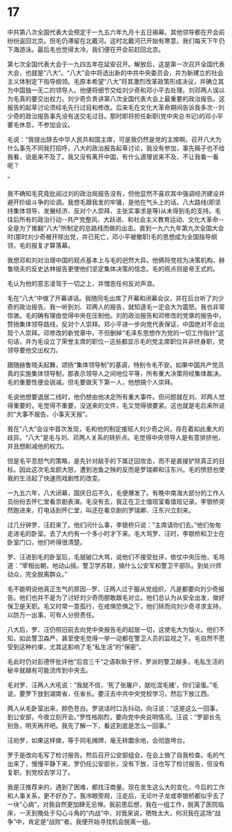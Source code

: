 # 17

中共第八次全国代表大会预定于一九五六年九月十五日揭幕。其他领导都在开会前纷纷返回北京。但毛仍滞留在北戴河。这时北戴河已开始有寒意。我们每天下午仍下海游泳。最后毛也觉得太冷，我们便在开会前赶回北京。

第七次全国代表大会于一九四五年在延安召开。解放后，这是第一次召开全国代表大会，也就是“八大”。“八大”会中将选出新的中共中央委员会，并为新建立的社会主义体制定下指导纲领。毛原本希望“八大”将其激烈改革政策形成决议，并确立其为中国独一无二的领导人。他便将细节交给刘少奇和邓小平去处理。刘邓两人误以为毛真的要交出权力。刘少奇负责讲第八次全国代表大会上最重要的政治报告。这报告的起草讨论须经毛先行过目和修改。后来毛在文化大革命期间告诉我多次--刘少奇的政治报告事先没有送交毛过目。那时即将担任新职(党中央总书记)的邓小平要毛休息，不参加会议。

毛说：“我提出辞去中华人民共和国主席，可是我仍然是党的主席啊。召开八大为什么事先不同我打招呼，八大的政治报告起草讨论，我没有参加，事先稿子也不给我看，说是来不及了。我又没有离开中国，有什么道理说来不及，不让我看一看呢？

”

我不确知毛究竟批阅过刘的政治局报告没有，但他显然不喜欢其中强调经济建设并避开阶级斗争的论调。我想毛跟我发的牢骚，是他在气头上的话。八大路线(即坚持集体领导、发展经济、反对个人崇拜、主张实事求是等)从未得到毛的支持。毛往后所有的政治行动--共产党整风、大跃进、和社会主义教育运动、文化大革命--全是为了推翻“八大”所制定的总路线而做的出击。直到一九六九年第九次全国大会时(那时刘少奇被开除出党，并已死亡，邓小平被撤职)毛的思想成为全国指导纲领，毛的报复才算落幕。

我想邓和刘对治理中国的观点基本上与毛的迥然大异。他俩将党视为决策机构，赫鲁晓夫的反史达林报告更使他们坚定集体决策的信念。毛的观点则是帝王式的。

毛认为他的意志凌驾于一切之上，并憎恶任何反对声浪。

毛在“八大”中做了开幕讲话。我随同毛出席了开幕和闭幕会议，并在后台听了刘少奇的政治报告。我一听到刘、邓两人的报告，就知道毛一定会大为震怒。我也非常惊骇。毛的确有理由觉得中央在压制他。刘的政治报告和邓修改的党章的报告中，赞扬集体领导路线，反对个人崇拜。邓小平进一步向党代表保证，中国绝对不会出现个人崇拜。邓修改的新党章中，不但删掉“毛泽东思想作为党的一切工作指针”这句话，并为毛设立了荣誉主席的职位--这些都显示毛的党主席职位并非终身职，党领导要他交出权力。

跟随赫鲁晓夫起舞，颂扬“集体领导制”的基调，特别令毛不安。如果中国共产党员真的实施集体领导制，那表示领导人之间地位平等，所有重大决策将经集体裁决。毛的重要性便会锐减。但毛要做天下第一人，他想搞个人崇拜。

毛说他想要退居二线时，他仍想由他决定所有重大事件。但问题就在刘、邓两人觉得重要的，毛觉得不重要，没送来的文件，毛又觉得很要紧。这也就是毛后来所说的“大事不报告，小事天天报”。

我在“八大”会议中首次发现，毛和他的制定接班人刘少奇之间，存在着如此重大的歧异。“八大”是毛与刘、邓两人关系的转折点。毛觉得中央领导人是有意排挤他，并且想削减他的权力。

但是毛平息怒气的策略，是先针对敌手的下属迂回攻击，而不是直接铲除真正的目标。因此这次毛龙颜大怒，遭到池鱼之殃的反而是罗瑞卿和汪东兴。毛的愤怒也使我的生活起了快速而戏剧性的改变。

一九五六年，八大闭幕，国庆日后不久，毛便爆发了。有晚中南海大部分的工作人员纷纷去怀仁堂看京剧表演。毛没有去，我正在卫士值班室看值班记录。李银桥突然跑进来，打电话到怀仁堂，叫还在看京剧的罗瑞卿、汪东兴立刻来。

过几分钟罗、汪赶来了。他们问什么事，李银桥只说：“主席请你们去。”他们匆匆走进毛的卧室。去了大约有一个多小时才下来。毛大骂罗、汪时，李银桥和卫士在卧室门口，他们听得很清楚。

罗、汪进到毛的卧室后，毛就破口大骂，说他们不接受批评，依仗中央压他，毛骂道：“宰相出朝，地动山摇。警卫学苏联，搞什么公安军和警卫干部队。到处兴师动众，完全脱离群众。”

毛不能明说他真正生气的原因--罗、汪两人过于服从党组织，凡是都要向刘少奇报告。他们也并不是为了讨好刘少奇而胆敢跟毛对立。他们总认为从安全出发，做好保卫是天职。毛又时常一意孤行，在戒惧恐惧之下，他们转而向刘少奇寻求支持，以防万一出事，可有人分担责任。

八大后，罗、汪仍照旧前去向党中央报告毛的起居一切，这使毛大为恼火。他们不知，如此警卫森严，甚至使毛觉得一举一动都在警卫人员的监视之下。毛自然不愿受到这种约束，尤其这影响了毛“私生活”的“保密”。

毛此时仍对彭德怀批评他“后宫三千”之语耿耿于怀，罗派的警卫越多，毛私生活的秘辛就越有可能流传到中央去。

毛对罗、汪两人大吼说：“我就不信，‘死了张屠户，就吃混毛猪’，你们滚蛋。”毛说，要罗下放到湖南省，任省长。要汪去中共中央党校学习，然后下放江西。

两人从毛卧室出来，颜色苍白。罗说话时口舌抖动，向汪说：“这是这么一回事，到公安部，今夜立刻开会。”罗性格刚烈，要向党中央说明情况。汪说：“罗部长先别急，明天再开吧。我先了解一下，看这到底是怎么一回事。”

汪劝罗，如果这样做，等于同毛摊牌，毫无转圜余地，会彻底垮台。

罗于是改向毛写了检讨报告。然后召开公安部组会，在会上做了自我检查。毛的气出来了，慢慢平静下来，罗仍任公安部长，没有下放，汪也写了检讨报告，但没有复职，到党校去学习了。

我是汪推荐来的，遇到了困难，都找汪商量。现在发生这么大的变化，今后的工作和人事关系，更不好办了。我冷眼旁观，汪走后，无论叶子龙或李银桥都似乎去了一块“心病”，对我自然更加肆无忌惮。我前思后想，我在一组工作，脱离了医院临床，一天到晚处于勾心斗角的“内战”中，对我来说，牺牲太大，何况我在这场“战争”中，肯定是“战败”者。我便开始寻找机会脱离一组。
